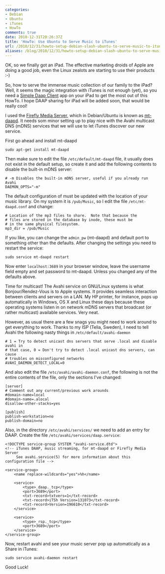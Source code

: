 ```yaml
---
categories:
- Debian
- Ubuntu
- iTunes
- HowTo
comments: true
date: 2010-12-31T20:26:37Z
title: 'HowTo: Use Ubuntu to Serve Music to iTunes'
url: /2010/12/31/howto-setup-debian-slash-ubuntu-to-serve-music-to-itunes/
aliases: /blog/2010/12/31/howto-setup-debian-slash-ubuntu-to-serve-music-to-itunes/
---
```


OK, so we finally got an iPad.  The effective marketing droids of Apple
are doing a good job, even the Linux zealots are starting to use their
products :-)

So, how to serve the immense music collection of our family to the iPad?
Well, it seems the magic integration with iTunes is not enough (yet), so
you need a [Simple Daap Client][1] app on your iPad to get the most out
of this HowTo. I hope DAAP sharing for iPad will be added soon, that
would be really cool!

I used the [Firefly Media Server][2], which in Debian/Ubuntu is known as
[mt-daapd][3].  It needs som minor setting up to play nice with the
Avahi multicast DNS (mDNS) services that we will use to let iTunes
discover our new service.

First go ahead and install mt-daapd

    sudo apt-get install mt-daapd

Then make sure to edit the file `/etc/default/mt-daapd` file, it usually
does not exist in the default setup, so create it and add the following
contents to disable the built-in mDNS server:

    # -m Disables the built-in mDNS server, useful if you already run Avahi
    DAEMON_OPTS="-m"

The default configuration of must be updated with the location of your
music library.  On my system it is `/pub/Music`, so I edit the file
`/etc/mt-daapd.conf` and change:

    # Location of the mp3 files to share.  Note that because the
    # files are stored in the database by inode, these must be
    # in the same physical filesystem.
    mp3_dir = /pub/Music

If you like, you can change the `admin_pw` (mt-daapd) and default port
to something other than the defaults.  After changing the settings you
need to restart the service:

    sudo service mt-daapd restart

Now enter `localhost:3689` in your browser window, leave the username
field empty and set password to mt-daapd.  Unless you changed any of the
defaults above.

Time for multicast!  The Avahi service on GNU/Linux systems is what
Bonjour/Rendez-Vous is to Apple systems.  It provides seamless
interaction between clients and servers on a LAN.  My HP printer, for
instance, pops up automatically in Windows, OS X and Linux these days
because these operating systems listen in on network mDNS servers that
broadcast (or rather multicast) available services.  Very neat.

However, as usual there are a few snags you might need to work around to
get everything to work.  Thanks to my ISP (Telia, Sweden), I need to tell
Avahi the following nasty things in `/etc/default/avahi-daemon`

    # 1 = Try to detect unicast dns servers that serve .local and disable avahi in
    # that case, 0 = Don't try to detect .local unicast dns servers, can cause
    # troubles on misconfigured networks
    AVAHI_DAEMON_DETECT_LOCAL=0

And also edit the file `/etc/avahi/avahi-daemon.conf`, the following is
not the entire contents of the file, only the sections I've changed:

    [server]
    # Comment out any current/previous work arounds
    #domain-name=local
    #domain-name=.alocal
    disallow-other-stacks=yes
    
    [publish]
    publish-workstation=no
    publish-domain=no

Also, in the directory `/etc/avahi/services/` we need to add an entry for
DAAP.  Create the file `/etc/avahi/services/daap.service`:

    <!DOCTYPE service-group SYSTEM "avahi-service.dtd">
    <!-- iTunes DAAP, music streaming, for mt-daapd or Firefly Media Server
         See avahi.service(5) for more information about this configuration file -->
    
    <service-group>
        <name replace-wildcards="yes">%h</name>
    
        <service>
            <type>_daap._tcp</type>
            <port>3689</port>
            <txt-record>txtvers=1</txt-record>
            <txt-record>iTSh Version=131073</txt-record>
            <txt-record>Version=196610</txt-record>
        </service>
    
        <service>
            <type>_rsp._tcp</type>
            <port>3689</port>
        </service>
    </service-group>

Now, restart avahi and see your music server pop up automatically as a
Share in iTunes:

    sudo service avahi-daemon restart

Good Luck!

[1]: http://itunes.apple.com/app/simple-daap-client/id369605270
[2]: http://www.fireflymediaserver.org/
[3]: apt://mt-daapd

